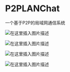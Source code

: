 # P2PLANChat
一个基于P2P的局域网通信系统

![在这里插入图片描述](https://img-blog.csdnimg.cn/20200301160615825.png?x-oss-process=image/watermark,type_ZmFuZ3poZW5naGVpdGk,shadow_10,text_aHR0cHM6Ly9ibG9nLmNzZG4ubmV0L2Z6aGhzYQ==,size_16,color_FFFFFF,t_70)

![在这里插入图片描述](https://img-blog.csdnimg.cn/20200301160633250.png?x-oss-process=image/watermark,type_ZmFuZ3poZW5naGVpdGk,shadow_10,text_aHR0cHM6Ly9ibG9nLmNzZG4ubmV0L2Z6aGhzYQ==,size_16,color_FFFFFF,t_70)

![在这里插入图片描述](https://img-blog.csdnimg.cn/20200301160648963.png?x-oss-process=image/watermark,type_ZmFuZ3poZW5naGVpdGk,shadow_10,text_aHR0cHM6Ly9ibG9nLmNzZG4ubmV0L2Z6aGhzYQ==,size_16,color_FFFFFF,t_70)

![在这里插入图片描述](https://img-blog.csdnimg.cn/20200301160655969.png)
